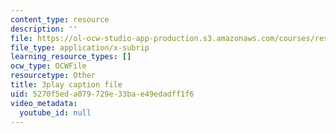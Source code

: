 ```yaml
---
content_type: resource
description: ''
file: https://ol-ocw-studio-app-production.s3.amazonaws.com/courses/res-9-003-brains-minds-and-machines-summer-course-summer-2015/5270f5eda079729e33bae49edadff1f6_dfsPKoHv_F4.srt
file_type: application/x-subrip
learning_resource_types: []
ocw_type: OCWFile
resourcetype: Other
title: 3play caption file
uid: 5270f5ed-a079-729e-33ba-e49edadff1f6
video_metadata:
  youtube_id: null
---
```

